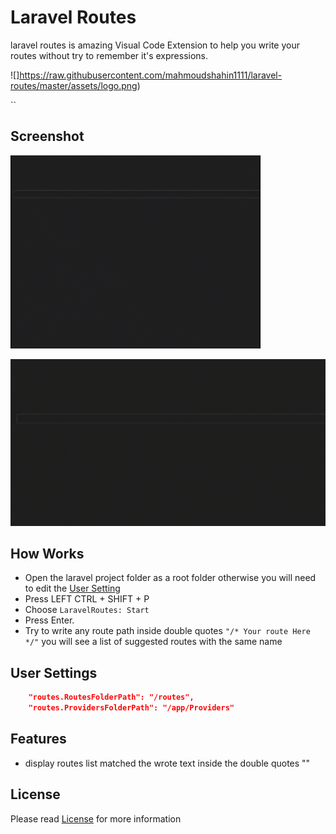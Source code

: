 # Laravel Routes

laravel routes is amazing Visual Code Extension to help you write your routes without
try to remember it's expressions.

![]https://raw.githubusercontent.com/mahmoudshahin1111/laravel-routes/master/assets/logo.png)


``
## Screenshot

![Demo](https://raw.githubusercontent.com/mahmoudshahin1111/laravel-routes/master/assets/1.gif)

![Demo](https://raw.githubusercontent.com/mahmoudshahin1111/laravel-routes/master/assets/2.gif)


## How Works

- Open the laravel project folder as a root folder otherwise you will need to edit the [User Setting](https://github.com/mahmoudshahin1111/laravel-routes/blob/master/README.md#user-settings) 
- Press LEFT CTRL + SHIFT + P
- Choose `LaravelRoutes: Start` 
- Press Enter.
- Try to write any route path inside double quotes `"/* Your route Here */"` you will see a list of suggested routes with the same name 


## User Settings
```json
    "routes.RoutesFolderPath": "/routes",
    "routes.ProvidersFolderPath": "/app/Providers"
```
## Features

- display routes list matched the wrote text inside the double quotes ""


## License

Please read [License](https://github.com/mahmoudshahin1111/laravel-routes/blob/master/README.md) for more information
